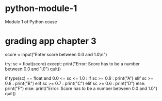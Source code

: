 # python-module-1
Module 1 of Python couse

# grading app chapter 3
score = input("Enter score between 0.0 and 1.0\n")

try:
    sc = float(score)
except:
    print("Error: Score has to be a number between 0.0 and 1.0")
    quit()

if type(sc) == float and 0.0 <= sc <= 1.0 :
        if sc >= 0.9 :
            print("A")
        elif sc >= 0.8 :
            print("B")
        elif sc >= 0.7 :
            print("C")
        elif sc >= 0.6 :
            print("D")
        else:
            print("F")
else:
    print("Error: Score has to be a number between 0.0 and 1.0")
    quit()
